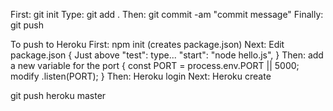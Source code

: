 First: git init
Type: git add .
Then: git commit -am "commit message"
Finally: git push

To push to Heroku
First: npm init (creates package.json)
Next: Edit package.json {
  Just above "test": type...
  "start": "node hello.js",
}
Then: add a new variable for the port {
  const PORT = process.env.PORT || 5000;
  modify .listen(PORT);
}
Then: Heroku login
Next: Heroku create

git push heroku master